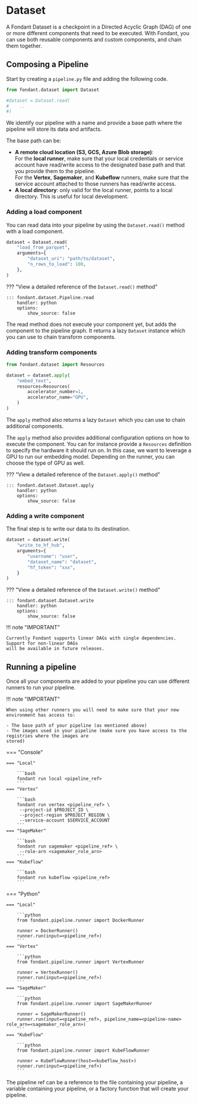 # Dataset

A Fondant Dataset is a checkpoint in a Directed Acyclic Graph 
(DAG) of one or more different components that need to be executed. With Fondant, you can use both reusable
components and custom components, and chain them together.


[//]: # (TODO update this section once we have the workspace)
## Composing a Pipeline

Start by creating a `pipeline.py` file and adding the following code.
```python
from fondant.dataset import Dataset

#dataset = Dataset.read(
#    ..
#)

```

We identify our pipeline with a name and provide a base path where the pipeline will store its 
data and artifacts.

The base path can be:

* **A remote cloud location (S3, GCS, Azure Blob storage)**:  
  For the **local runner**, make sure that your local credentials or service account have read/write
  access to the designated base path and that you provide them to the pipeline.   
  For the **Vertex**, **Sagemaker**, and **Kubeflow** runners, make sure that the service account 
  attached to those runners has read/write access.
* **A local directory**: only valid for the local runner, points to a local directory. This is
  useful for local development.


### Adding a load component

You can read data into your pipeline by using the `Dataset.read()` method with a load component.

```python
dataset = Dataset.read(
    "load_from_parquet",
    arguments={
        "dataset_uri": "path/to/dataset",
        "n_rows_to_load": 100,
    },
)
```
[//]: # (TODO: Add example of init from manifest)

??? "View a detailed reference of the `Dataset.read()` method"

    ::: fondant.dataset.Pipeline.read
        handler: python
        options:
            show_source: false

The read method does not execute your component yet, but adds the component to the pipeline 
graph. It returns a lazy `Dataset` instance which you can use to chain transform components.

### Adding transform components

```python
from fondant.dataset import Resources

dataset = dataset.apply(
    "embed_text",
    resources=Resources(
        accelerator_number=1,
        accelerator_name="GPU",
    )
)
```

The `apply` method also returns a lazy `Dataset` which you can use to chain additional components.

The `apply` method also provides additional configuration options on how to execute the component. 
You can for instance provide a `Resources` definition to specify the hardware it should run on. 
In this case, we want to leverage a GPU to run our embedding model. Depending on the runner, you 
can choose the type of GPU as well.

[//]: # (TODO: Add section on Resources or a general API section)

??? "View a detailed reference of the `Dataset.apply()` method"

    ::: fondant.dataset.Dataset.apply
        handler: python
        options:
            show_source: false

### Adding a write component

The final step is to write our data to its destination.

```python
dataset = dataset.write(
    "write_to_hf_hub",
    arguments={
        "username": "user",
        "dataset_name": "dataset",
        "hf_token": "xxx",
    }
)
```

??? "View a detailed reference of the `Dataset.write()` method"

    ::: fondant.dataset.Dataset.write
        handler: python
        options:
            show_source: false

!!! note "IMPORTANT"  

    Currently Fondant supports linear DAGs with single dependencies. Support for non-linear DAGs 
    will be available in future releases.

[//]: # (TODO: Add info on mapping fields between components)

## Running a pipeline

Once all your components are added to your pipeline you can use different runners to run your
pipeline.

!!! note "IMPORTANT"  

    When using other runners you will need to make sure that your new environment has access to:

    - The base path of your pipeline (as mentioned above)
    - The images used in your pipeline (make sure you have access to the registries where the images are
    stored)

=== "Console"

    === "Local"
    
        ```bash
        fondant run local <pipeline_ref>
        ```
    === "Vertex"
    
        ```bash 
        fondant run vertex <pipeline_ref> \
         --project-id $PROJECT_ID \
         --project-region $PROJECT_REGION \
         --service-account $SERVICE_ACCOUNT
        ```
    === "SageMaker"
    
        ```bash
        fondant run sagemaker <pipeline_ref> \
         --role-arn <sagemaker_role_arn> 
        ```
    === "Kubeflow"
    
        ```bash
        fondant run kubeflow <pipeline_ref>
        ```

=== "Python"

    === "Local"
    
        ```python
        from fondant.pipeline.runner import DockerRunner

        runner = DockerRunner()
        runner.run(input=<pipeline_ref>)
        ```
    === "Vertex"
    
        ```python
        from fondant.pipeline.runner import VertexRunner

        runner = VertexRunner()
        runner.run(input=<pipeline_ref>)
        ```
    === "SageMaker"
    
        ```python
        from fondant.pipeline.runner import SageMakerRunner

        runner = SageMakerRunner()
        runner.run(input=<pipeline_ref>, pipeline_name=<pipeline-name> role_arn=<sagemaker_role_arn>)        
        ```
    === "KubeFlow"
    
        ```python
        from fondant.pipeline.runner import KubeFlowRunner

        runner = KubeFlowRunner(host=<kubeflow_host>)
        runner.run(input=<pipeline_ref>)        
        ```
    
  The pipeline ref can be a reference to the file containing your pipeline, a variable 
  containing your pipeline, or a factory function that will create your pipeline.
